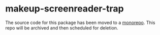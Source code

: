 # makeup-screenreader-trap

The source code for this package has been moved to a [monorepo](https://github.com/makeup/makeup-js/tree/master/packages/makeup-screenreader-trap). This repo will be archived and then scheduled for deletion.
